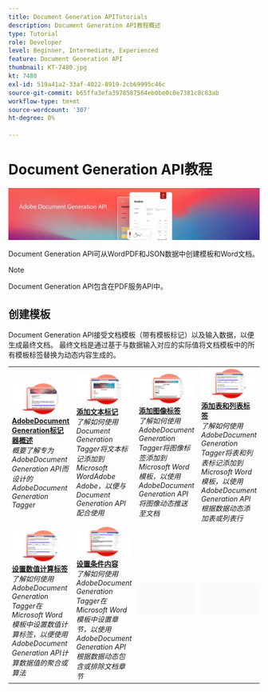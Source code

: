 ```yaml
---
title: Document Generation APITutorials
description: Document Generation API教程概述
type: Tutorial
role: Developer
level: Beginner, Intermediate, Experienced
feature: Document Generation API
thumbnail: KT-7480.jpg
kt: 7480
exl-id: 519a41a2-33af-4022-8919-2cb69995c46c
source-git-commit: b65ffa3efa3978587564eb0be0c0e7381c8c83ab
workflow-type: tm+mt
source-wordcount: '307'
ht-degree: 0%

---
```



# Document Generation API教程

![Document Generation API横幅](../assets/docgenhero.jpg)

Document Generation API可从WordPDF和JSON数据中创建模板和Word文档。

>[!NOTE]
>
>Document Generation API包含在PDF服务API中。

## 创建模板

Document Generation API接受文档模板（带有模板标记）以及输入数据，以便生成最终文档。 最终文档是通过基于与数据输入对应的实际值将文档模板中的所有模板标签替换为动态内容生成的。

<table style="table-layout:fixed">
<tr>
 <td>
   <a href="taggeroverview.md">
      <img alt="AdobeDocument Generation标记器概述" src="assets/Taggeroverview_thumb.png" />
   </a>
    <div>
   <a href="taggeroverview.md"><strong>AdobeDocument Generation标记器概述</strong></a>
    </div>
    <em>概要了解专为AdobeDocument Generation API而设计的AdobeDocument Generation Tagger</em>
    <br>
  </td>
  <td>
   <a href="taggeraddtexttags.md">
      <img alt="添加文本标记" src="assets/Taggertexttags_thumb.png" />
   </a>
    <div>
   <a href="taggeraddtexttags.md"><strong>添加文本标记</strong></a>
    </div>
    <em>了解如何使用Document Generation Tagger将文本标记添加到Microsoft WordAdobe Adobe，以便与Document Generation API配合使用</em>
    <br>
  </td>
  <td>
   <a href="taggeraddimagetags.md">
      <img alt="添加图像标签" src="assets/Taggerimagetags_thumb.png" />
   </a>
    <div>
   <a href="taggeraddimagetags.md"><strong>添加图像标签</strong></a>
    </div>
    <em>了解如何使用AdobeDocument Generation Tagger将图像标签添加到Microsoft Word模板，以使用AdobeDocument Generation API将图像动态推送至文档</em>
    <br>
  </td>
  <td>
   <a href="taggertables.md">
      <img alt="添加表和列表标签" src="assets/Taggertables_thumb.png" />
   </a>
    <div>
   <a href="taggertables.md"><strong>添加表和列表标签</strong></a>
    </div>
    <em>了解如何使用AdobeDocument Generation Tagger将表和列表标记添加到Microsoft Word模板，以使用AdobeDocument Generation API根据数据动态添加表或列表行</em>
    <br>
  </td>
</tr>
<tr>
  <td>
   <a href="taggercalculations.md">
      <img alt="设置数值计算标签" src="assets/Taggercalculations_thumb.png" />
   </a>
    <div>
   <a href="taggercalculations.md"><strong>设置数值计算标签</strong></a>
    </div>
    <em>了解如何使用AdobeDocument Generation Tagger在Microsoft Word模板中设置数值计算标签，以便使用AdobeDocument Generation API计算数据值的聚合或算法</em>
    <br>
  </td>
  <td>
   <a href="taggerconditional.md">
      <img alt="设置条件内容" src="assets/Taggerconditional_thumb.png" />
   </a>
    <div>
   <a href="taggerconditional.md"><strong>设置条件内容</strong></a>
    </div>
    <em>了解如何使用AdobeDocument Generation Tagger在Microsoft Word模板中设置章节，以使用AdobeDocument Generation API根据数据动态包含或排除文档章节</em>
    <br>
  </td>
  <td>
    <img alt="间隔物" src="../assets/GrayBanner_Placeholder.png" />
    <div>
    <br>
  </td>
   <td>
    <img alt="间隔物" src="../assets/GrayBanner_Placeholder.png" />
    <div>
    <br>
  </td>
</tr>
</table>
